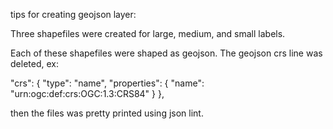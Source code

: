 tips for creating geojson layer:

Three shapefiles were created for large, medium, and small labels. 

Each of these shapefiles were shaped as geojson. The geojson crs line was deleted, ex:

"crs": { "type": "name", "properties": { "name": "urn:ogc:def:crs:OGC:1.3:CRS84" } },

then the files was pretty printed using json lint.